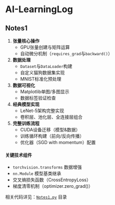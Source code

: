 # AI-LearningLog

## Notes1
1. **张量核心操作**
   - GPU张量创建与矩阵运算
   - 自动微分机制（`requires_grad`与`backward()`）
2. **数据处理**
   - `Dataset`与`DataLoader`构建
   - 自定义猫狗数据集实现
   - MNIST标准化预处理
3. **数据可视化**
   - Matplotlib单图/多图显示
   - 数据标签验证检查
4. **经典模型实现**
   - LeNet-5架构完整实现
   - 卷积层、池化层、全连接层组合
5. **完整训练流程**
   - CUDA设备迁移（模型&数据）
   - 训练循环构建（前向/反向传播）
   - 优化器（SGD with momentum）配置

#### 关键技术组件
- `torchvision.transforms` 数据增强
- `nn.Module` 模型基类继承
- 交叉熵损失函数（CrossEntropyLoss）
- 梯度清零机制（optimizer.zero_grad()）


相关代码详见：[`Notes1.py`](Notes1.py) 目录
